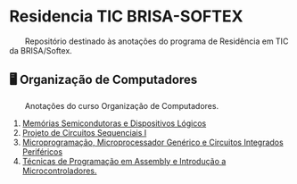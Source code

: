 # Residencia TIC BRISA-SOFTEX

&emsp;&emsp;Repositório destinado às anotações do programa de Residência em TIC da BRISA/Softex.

## 🖥️ Organização de Computadores 

&emsp;&emsp;Anotações do curso Organização de Computadores. 

1. [Memórias Semicondutoras e Dispositivos Lógicos](OrganizacaoDeComputadores/MemoriasSemicondutorasDispositivosLogicos.md)
1. [Projeto de Circuitos Sequenciais I](OrganizacaoDeComputadores/Projeto%20de%20CircuitosSequenciais.md)
1. [Microprogramação, Microprocessador Genérico e Circuitos Integrados Periféricos](OrganizacaoDeComputadores/Microprograma%C3%A7%C3%A3oMicroprocessadorGenericoCircuitosIntegradosPerifericos.md)
1. [Técnicas de Programação em Assembly e Introdução a Microcontroladores.](OrganizacaoDeComputadores/Assembly.md)
